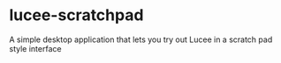 # lucee-scratchpad
A simple desktop application that lets you try out Lucee in a scratch pad style interface
